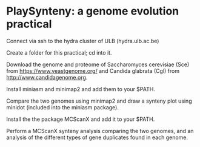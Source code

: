 # PlaySynteny: a genome evolution practical

Connect via ssh to the hydra cluster of ULB (hydra.ulb.ac.be)

Create a folder for this practical; cd into it.

Download the genome and proteome of Saccharomyces cerevisiae (Sce) from https://www.yeastgenome.org/ and Candida glabrata (Cgl) from http://www.candidagenome.org.

Install miniasm and minimap2 and add them to your $PATH.

Compare the two genomes using minimap2 and draw a synteny plot using minidot (included into the miniasm package).

Install the the package MCScanX and add it to your $PATH.

Perform a MCScanX synteny analysis comparing the two genomes, and an analysis of the different types of gene duplicates found in each genome.

